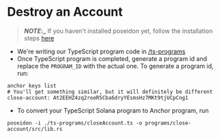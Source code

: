 # Destroy an Account 
> **_NOTE_:_** If you haven't installed poseidon yet, follow the installation steps [here](https://turbin3.github.io/poseidon/installation.html)
- We're writing our TypeScript program code in [/ts-programs](./ts-programs/)
- Once TypeScript program is completed, generate a program id and replace the `PROGRAM_ID` with the actual one. To generate a program id, run:
```
anchor keys list
# You'll get something similar, but it will definitely be different
close-account: At2EEHZ4zq2roeR5Cba6dryYEsmsHz7MKt9tjUCpCng1
```
- To convert your TypeScript Solana program to Anchor program, run
```
poseidon -i ./ts-programs/closeAccount.ts -o programs/close-account/src/lib.rs
```